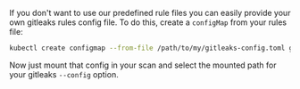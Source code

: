 <!--
SPDX-FileCopyrightText: the secureCodeBox authors

SPDX-License-Identifier: Apache-2.0
-->

If you don't want to use our predefined rule files you can easily provide your own
gitleaks rules config file. To do this, create a `configMap` from your rules file:

```bash
kubectl create configmap --from-file /path/to/my/gitleaks-config.toml gitleaks-config
```

Now just mount that config in your scan and select the mounted path for your gitleaks 
`--config` option.
